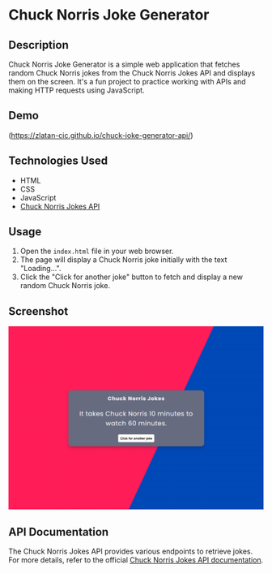 # Chuck Norris Joke Generator

## Description

Chuck Norris Joke Generator is a simple web application that fetches random Chuck Norris jokes from the Chuck Norris Jokes API and displays them on the screen. It's a fun project to practice working with APIs and making HTTP requests using JavaScript.

## Demo

(https://zlatan-cic.github.io/chuck-joke-generator-api/)

## Technologies Used

- HTML
- CSS
- JavaScript
- [Chuck Norris Jokes API](https://api.chucknorris.io)

## Usage

1. Open the `index.html` file in your web browser.
2. The page will display a Chuck Norris joke initially with the text "Loading...".
3. Click the "Click for another joke" button to fetch and display a new random Chuck Norris joke.

## Screenshot

![Screenshot 1](img/screenshot.png)

## API Documentation

The Chuck Norris Jokes API provides various endpoints to retrieve jokes. For more details, refer to the official [Chuck Norris Jokes API documentation](https://api.chucknorris.io).



